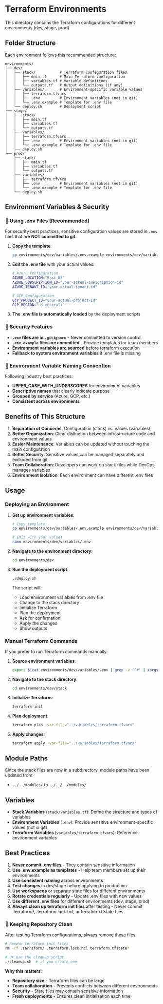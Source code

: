 # Terraform Environments

This directory contains the Terraform configurations for different environments (dev, stage, prod).

## Folder Structure

Each environment follows this recommended structure:

```
environments/
├── dev/
│   ├── stack/           # Terraform configuration files
│   │   ├── main.tf      # Main Terraform configuration
│   │   ├── variables.tf # Variable definitions
│   │   └── outputs.tf   # Output definitions (if any)
│   ├── variables/       # Environment-specific variable values
│   │   ├── terraform.tfvars
│   │   ├── .env         # Environment variables (not in git)
│   │   └── .env.example # Template for .env file
│   └── deploy.sh        # Deployment script
├── stage/
│   ├── stack/
│   │   ├── main.tf
│   │   ├── variables.tf
│   │   └── outputs.tf
│   ├── variables/
│   │   ├── terraform.tfvars
│   │   ├── .env         # Environment variables (not in git)
│   │   └── .env.example # Template for .env file
│   └── deploy.sh
└── prod/
    ├── stack/
    │   ├── main.tf
    │   ├── variables.tf
    │   └── outputs.tf
    ├── variables/
    │   ├── terraform.tfvars
    │   ├── .env         # Environment variables (not in git)
    │   └── .env.example # Template for .env file
    └── deploy.sh
```

## Environment Variables & Security

### 🔐 **Using .env Files (Recommended)**

For security best practices, sensitive configuration values are stored in `.env` files that are **NOT committed to git**.

1. **Copy the template**:
   ```bash
   cp environments/dev/variables/.env.example environments/dev/variables/.env
   ```

2. **Edit the .env file** with your actual values:
   ```bash
   # Azure Configuration
   AZURE_LOCATION="East US"
   AZURE_SUBSCRIPTION_ID="your-actual-subscription-id"
   AZURE_TENANT_ID="your-actual-tenant-id"
   
   # GCP Configuration
   GCP_PROJECT_ID="your-actual-project-id"
   GCP_REGION="us-central1"
   ```

3. **The .env file is automatically loaded** by the deployment scripts

### 🚫 **Security Features**

- **`.env` files are in `.gitignore`** - Never committed to version control
- **`.env.example` files are committed** - Provide templates for team members
- **Environment variables are sourced** before terraform execution
- **Fallback to system environment variables** if .env file is missing

### 🔄 **Environment Variable Naming Convention**

Following industry best practices:

- **UPPER_CASE_WITH_UNDERSCORES** for environment variables
- **Descriptive names** that clearly indicate purpose
- **Grouped by service** (Azure, GCP, etc.)
- **Consistent across environments**

## Benefits of This Structure

1. **Separation of Concerns**: Configuration (stack) vs. values (variables)
2. **Better Organization**: Clear distinction between infrastructure code and environment values
3. **Easier Maintenance**: Variables can be updated without touching the main configuration
4. **Better Security**: Sensitive values can be managed separately and excluded from git
5. **Team Collaboration**: Developers can work on stack files while DevOps manages variables
6. **Environment Isolation**: Each environment can have different .env files

## Usage

### Deploying an Environment

1. **Set up environment variables**:
   ```bash
   # Copy template
   cp environments/dev/variables/.env.example environments/dev/variables/.env
   
   # Edit with your values
   nano environments/dev/variables/.env
   ```

2. **Navigate to the environment directory**:
   ```bash
   cd environments/dev
   ```

3. **Run the deployment script**:
   ```bash
   ./deploy.sh
   ```

   The script will:
   - Load environment variables from .env file
   - Change to the stack directory
   - Initialize Terraform
   - Plan the deployment
   - Ask for confirmation
   - Apply the changes
   - Show outputs

### Manual Terraform Commands

If you prefer to run Terraform commands manually:

1. **Source environment variables**:
   ```bash
   export $(cat environments/dev/variables/.env | grep -v '^#' | xargs)
   ```

2. **Navigate to the stack directory**:
   ```bash
   cd environments/dev/stack
   ```

3. **Initialize Terraform**:
   ```bash
   terraform init
   ```

4. **Plan deployment**:
   ```bash
   terraform plan -var-file="../variables/terraform.tfvars"
   ```

5. **Apply changes**:
   ```bash
   terraform apply -var-file="../variables/terraform.tfvars"
   ```

## Module Paths

Since the stack files are now in a subdirectory, module paths have been updated from:
- `../../modules/` to `../../../modules/`

## Variables

- **Stack Variables** (`stack/variables.tf`): Define the structure and types of variables
- **Environment Variables** (`.env`): Provide sensitive environment-specific values (not in git)
- **Terraform Variables** (`variables/terraform.tfvars`): Reference environment variables

## Best Practices

1. **Never commit .env files** - They contain sensitive information
2. **Use .env.example as templates** - Help team members set up their environments
3. **Use consistent naming** across environments
4. **Test changes** in dev/stage before applying to production
5. **Use workspaces** or separate state files for different environments
6. **Rotate credentials regularly** - Update .env files with new values
7. **Use different .env files** for different environments (dev, stage, prod)
8. **Always clean up terraform init files** after testing - Never commit .terraform/, .terraform.lock.hcl, or terraform.tfstate files

### 🧹 **Keeping Repository Clean**

After testing Terraform configurations, always remove these files:
```bash
# Remove terraform init files
rm -rf .terraform/ .terraform.lock.hcl terraform.tfstate*

# Or use the cleanup script
./cleanup.sh  # if you create one
```

**Why this matters:**
- **Repository size** - Terraform files can be large
- **Team collaboration** - Prevents conflicts between different environments
- **Security** - State files may contain sensitive information
- **Fresh deployments** - Ensures clean initialization each time
